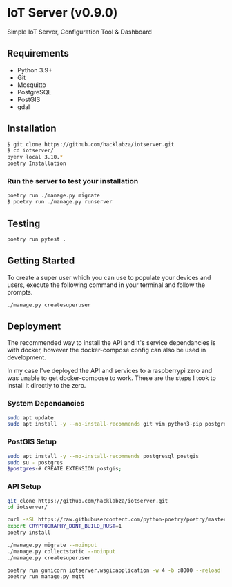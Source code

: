 # IoT Server (v0.9.0)

Simple IoT Server, Configuration Tool & Dashboard

## Requirements

- Python 3.9+
- Git
- Mosquitto
- PostgreSQL
- PostGIS
- gdal

## Installation

```bash
$ git clone https://github.com/hacklabza/iotserver.git
$ cd iotserver/
pyenv local 3.10.*
poetry Installation
```

### Run the server to test your installation

```bash
poetry run ./manage.py migrate
$ poetry run ./manage.py runserver
```

## Testing

```bash
poetry run pytest .
```

## Getting Started

To create a super user which you can use to populate your devices and users, execute the following command in your terminal and follow the prompts.

```bash
./manage.py createsuperuser
```

## Deployment

The recommended way to install the API and it's service dependancies is with docker, however the docker-compose config can also be used in development.

In my case I've deployed the API and services to a raspberrypi zero and was unable to get docker-compose to work. These are the steps I took to install it directly to the zero.

### System Dependancies

```bash
sudo apt update
sudo apt install -y --no-install-recommends git vim python3-pip postgresql-client gdal-bin libgdal-dev openssl
```

### PostGIS Setup

```bash
sudo apt install -y --no-install-recommends postgresql postgis
sudo su - postgres
$postgres-# CREATE EXTENSION postgis;
```

### API Setup

```bash
git clone https://github.com/hacklabza/iotserver.git
cd iotserver/

curl -sSL https://raw.githubusercontent.com/python-poetry/poetry/master/get-poetry.py | python -
export CRYPTOGRAPHY_DONT_BUILD_RUST=1
poetry install

./manage.py migrate --noinput
./manage.py collectstatic --noinput
./manage.py createsuperuser

poetry run gunicorn iotserver.wsgi:application -w 4 -b :8000 --reload
poetry run manage.py mqtt
```
